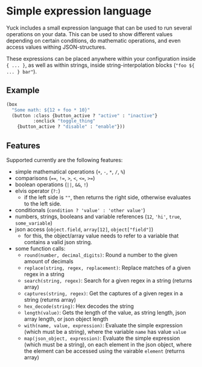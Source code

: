 # Simple expression language

Yuck includes a small expression language that can be used to run several operations on your data.
This can be used to show different values depending on certain conditions,
do mathematic operations, and even access values withing JSON-structures.

These expressions can be placed anywhere within your configuration inside `{ ... }`,
as well as within strings, inside string-interpolation blocks (`"foo ${ ... } bar"`).

## Example

```lisp
(box
  "Some math: ${12 + foo * 10}"
  (button :class {button_active ? "active" : "inactive"}
          :onclick "toggle_thing"
    {button_active ? "disable" : "enable"}))
```

## Features

Supported currently are the following features:
- simple mathematical operations (`+`, `-`, `*`, `/`, `%`)
- comparisons (`==`, `!=`, `>`, `<`, `<=`, `>=`)
- boolean operations (`||`, `&&`, `!`)
- elvis operator (`?:`)
    - if the left side is `""`, then returns the right side, otherwise evaluates to the left side.
- conditionals (`condition ? 'value' : 'other value'`)
- numbers, strings, booleans and variable references (`12`, `'hi'`, `true`, `some_variable`)
- json access (`object.field`, `array[12]`, `object["field"]`)
    - for this, the object/array value needs to refer to a variable that contains a valid json string.
- some function calls:
    - `round(number, decimal_digits)`: Round a number to the given amount of decimals
    - `replace(string, regex, replacement)`: Replace matches of a given regex in a string
	- `search(string, regex)`: Search for a given regex in a string (returns array)
	- `captures(string, regex)`: Get the captures of a given regex in a string (returns array)
	- `hex_decode(string)`: Hex decodes the string
	- `length(value)`: Gets the length of the value, as string length, json array length, or json object length
	- `with(name, value, expression)`: Evaluate the simple expression (which must be a string), where the variable `name` has value `value`
	- `map(json_object, expression)`: Evaluate the simple expression (which must be a string), on each element in the json object, where the element can be accessed using the vairable `element` (returns array)

